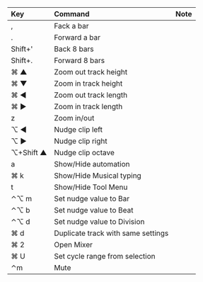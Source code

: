 |Key |Command |Note
|:---|:---|:---
|,|	Fack a bar
|.|Forward a bar
|Shift+'|Back 8 bars
|Shift+.|Forward 8 bars
|⌘ ▲|Zoom out track height
|⌘ ▼|Zoom in track height
|⌘ ◀|Zoom out track length
|⌘ ▶|Zoom in track length
|z|Zoom in/out
|⌥ ◀ |Nudge clip left
|⌥ ▶ |Nudge clip right
|⌥+Shift ▲ |Nudge clip octave
| a |Show/Hide automation
|⌘ k|Show/Hide Musical typing
|t|Show/Hide Tool Menu
|⌃⌥ m|Set nudge value to Bar
|⌃⌥ b|Set nudge value to Beat
|⌃⌥ d|Set nudge value to Division
|⌘ d|Duplicate track with same settings
|⌘ 2|Open Mixer
|⌘ U|Set cycle range from selection
|⌃m|Mute